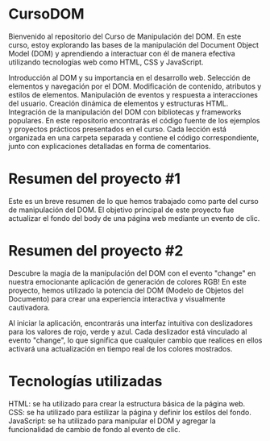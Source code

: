 # CursoDOM
Bienvenido al repositorio del Curso de Manipulación del DOM. En este curso, estoy explorando las bases de la manipulación del Document Object Model (DOM) y aprendiendo a interactuar con él de manera efectiva utilizando tecnologías web como HTML, CSS y JavaScript.


Introducción al DOM y su importancia en el desarrollo web. Selección de elementos y navegación por el DOM. Modificación de contenido, atributos y estilos de elementos. Manipulación de eventos y respuesta a interacciones del usuario. Creación dinámica de elementos y estructuras HTML. Integración de la manipulación del DOM con bibliotecas y frameworks populares.
En este repositorio encontrarás el código fuente de los ejemplos y proyectos prácticos presentados en el curso. Cada lección está organizada en una carpeta separada y contiene el código correspondiente, junto con explicaciones detalladas en forma de comentarios.


# Resumen del proyecto #1
Este es un breve resumen de lo que hemos trabajado como parte del curso de manipulación del DOM. El objetivo principal de este proyecto fue actualizar el fondo del body de una página web mediante un evento de clic.

# Resumen del proyecto #2

Descubre la magia de la manipulación del DOM con el evento "change" en nuestra emocionante aplicación de generación de colores RGB! En este proyecto, hemos utilizado la potencia del DOM (Modelo de Objetos del Documento) para crear una experiencia interactiva y visualmente cautivadora.

Al iniciar la aplicación, encontrarás una interfaz intuitiva con deslizadores para los valores de rojo, verde y azul. Cada deslizador está vinculado al evento "change", lo que significa que cualquier cambio que realices en ellos activará una actualización en tiempo real de los colores mostrados.

# Tecnologías utilizadas
HTML: se ha utilizado para crear la estructura básica de la página web.
CSS: se ha utilizado para estilizar la página y definir los estilos del fondo.
JavaScript: se ha utilizado para manipular el DOM y agregar la funcionalidad de cambio de fondo al evento de clic.

